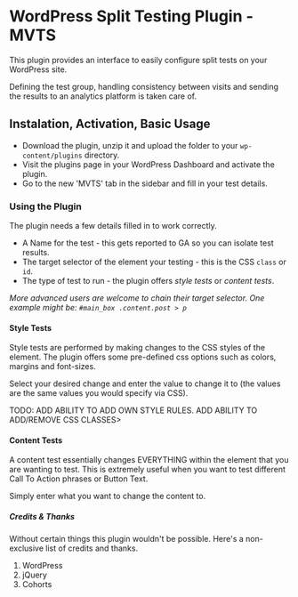# WordPress Split Testing Plugin - MVTS

This plugin provides an interface to easily configure split tests on your WordPress site. 

Defining the test group, handling consistency between visits and sending the results to an analytics platform is taken care of.

## Instalation, Activation, Basic Usage

* Download the plugin, unzip it and upload the folder to your `wp-content/plugins` directory.
* Visit the plugins page in your WordPress Dashboard and activate the plugin.
* Go to the new 'MVTS' tab in the sidebar and fill in your test details.

### Using the Plugin


The plugin needs a few details filled in to work correctly.

* A Name for the test - this gets reported to GA so you can isolate test results.
* The target selector of the element your testing - this is the CSS `class` or `id`.
* The type of test to run - the plugin offers _style tests_ or _content tests_.

_More advanced users are welcome to chain their target selector. One example might be: `#main_box .content.post > p`_

#### Style Tests

Style tests are performed by making changes to the CSS styles of the element. The plugin offers some pre-defined css options such as colors, margins and font-sizes. 

Select your desired change and enter the value to change it to (the values are the same values you would specify via CSS).

TODO: ADD ABILITY TO ADD OWN STYLE RULES. ADD ABILITY TO ADD/REMOVE CSS CLASSES>

#### Content Tests

A content test essentially changes EVERYTHING within the element that you are wanting to test. This is extremely useful when you want to test different Call To Action phrases or Button Text.

Simply enter what you want to change the content to.

##### Credits & Thanks

Without certain things this plugin wouldn't be possible. Here's a non-exclusive list of credits and thanks.

1. WordPress
2. jQuery
3. Cohorts